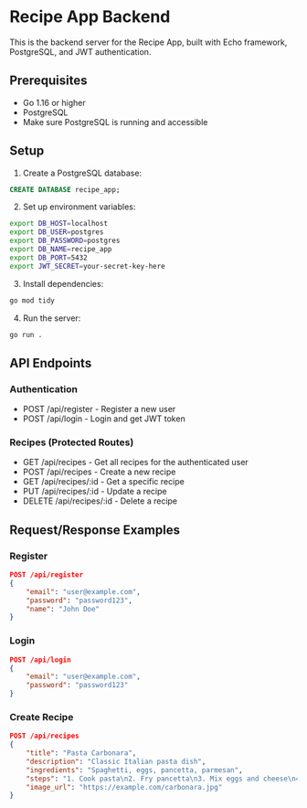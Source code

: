 # Recipe App Backend

This is the backend server for the Recipe App, built with Echo framework, PostgreSQL, and JWT authentication.

## Prerequisites

- Go 1.16 or higher
- PostgreSQL
- Make sure PostgreSQL is running and accessible

## Setup

1. Create a PostgreSQL database:
```sql
CREATE DATABASE recipe_app;
```

2. Set up environment variables:
```bash
export DB_HOST=localhost
export DB_USER=postgres
export DB_PASSWORD=postgres
export DB_NAME=recipe_app
export DB_PORT=5432
export JWT_SECRET=your-secret-key-here
```

3. Install dependencies:
```bash
go mod tidy
```

4. Run the server:
```bash
go run .
```

## API Endpoints

### Authentication
- POST /api/register - Register a new user
- POST /api/login - Login and get JWT token

### Recipes (Protected Routes)
- GET /api/recipes - Get all recipes for the authenticated user
- POST /api/recipes - Create a new recipe
- GET /api/recipes/:id - Get a specific recipe
- PUT /api/recipes/:id - Update a recipe
- DELETE /api/recipes/:id - Delete a recipe

## Request/Response Examples

### Register
```json
POST /api/register
{
    "email": "user@example.com",
    "password": "password123",
    "name": "John Doe"
}
```

### Login
```json
POST /api/login
{
    "email": "user@example.com",
    "password": "password123"
}
```

### Create Recipe
```json
POST /api/recipes
{
    "title": "Pasta Carbonara",
    "description": "Classic Italian pasta dish",
    "ingredients": "Spaghetti, eggs, pancetta, parmesan",
    "steps": "1. Cook pasta\n2. Fry pancetta\n3. Mix eggs and cheese\n4. Combine all ingredients",
    "image_url": "https://example.com/carbonara.jpg"
}
``` 